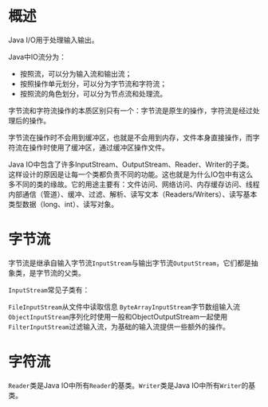 # 概述

Java I/O用于处理输入输出。

Java中IO流分为：

- 按照流，可以分为输入流和输出流；
- 按照操作单元划分，可以分为字节流和字符流；
- 按照流的角色划分，可以分为节点流和处理流。

字节流和字符流操作的本质区别只有一个：字节流是原生的操作，字符流是经过处理后的操作。

字节流在操作时不会用到缓冲区，也就是不会用到内存，文件本身直接操作，而字符流在操作时使用了缓冲区，通过缓冲区操作文件。

Java IO中包含了许多InputStream、OutputStream、Reader、Writer的子类。这样设计的原因是让每一个类都负责不同的功能。这也就是为什么IO包中有这么多不同的类的缘故。它的用途主要有：文件访问、网络访问、内存缓存访问、线程内部通信（管道）、缓冲、过滤、解析、读写文本（Readers/Writers）、读写基本类型数据（long、int）、读写对象。


# 字节流

字节流是继承自输入字节流`InputStream`与输出字节流`OutputStream`，它们都是抽象类，是字节流的父类。

`InputStream`常见子类有：

`FileInputStream`从文件中读取信息
`ByteArrayInputStream`字节数组输入流
`ObjectInputStream`序列化时使用一般和ObjectOutputStream一起使用
`FilterInputStream`过滤输入流，为基础的输入流提供一些额外的操作。

# 字符流

`Reader`类是Java IO中所有`Reader`的基类。`Writer`类是Java IO中所有`Writer`的基类。